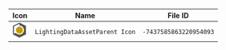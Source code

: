 | Icon | Name | File ID |
| ---  | ---  | ---     |
| ![](LightingDataAssetParent%20Icon.png) | `LightingDataAssetParent Icon` | `-7437585863220954093` |
